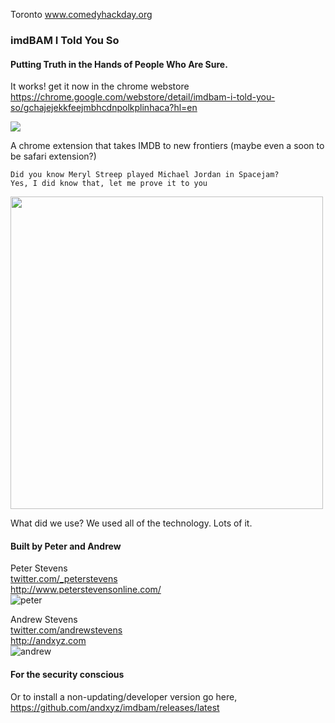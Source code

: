 Toronto www.comedyhackday.org

### imdBAM I Told You So
#### Putting Truth in the Hands of People Who Are Sure.

It works! get it now in the chrome webstore https://chrome.google.com/webstore/detail/imdbam-i-told-you-so/gchajejekkfeejmbhcdnpolkplinhaca?hl=en

![](http://cl.ly/image/0h0r3y2C2D2T/Image%202015-11-15%20at%205.08.58%20PM.png)

A chrome extension that takes IMDB to new frontiers (maybe even a soon to be safari extension?)

```text
Did you know Meryl Streep played Michael Jordan in Spacejam?
Yes, I did know that, let me prove it to you
```

<img src="http://cl.ly/image/2k2V1B2y3r39/Image%202015-11-21%20at%201.04.51%20PM.png" style="max-width:100% !important;" width="500">

What did we use? We used all of the technology. Lots of it.

#### Built by Peter and Andrew

Peter Stevens<br>
[twitter.com/_peterstevens](https://twitter.com/_peterstevens)<br>
http://www.peterstevensonline.com/<br>
![peter](http://www.peterstevensonline.com/img/pixel-peter-bun-2015-400x.png)<br>

Andrew Stevens<br>
[twitter.com/andrewstevens](https://twitter.com/andrewstevens)<br>
http://andxyz.com<br>
![andrew](http://www.gravatar.com/avatar/f8b21b8febae9625add3d58a4557e39b?s=256)<br>

#### For the security conscious

Or to install a non-updating/developer version go here, https://github.com/andxyz/imdbam/releases/latest
